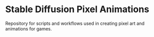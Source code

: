 # Stable Diffusion Pixel Animations

Repository for scripts and workflows used in creating pixel art and animations for games.
